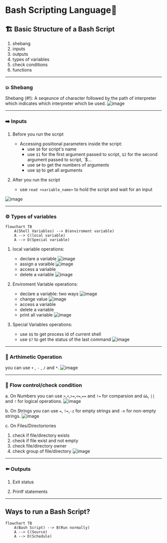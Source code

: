# Bash Scripting Language🐚
## 🏗️ Basic Structure of a Bash Script
1. shebang
2. inputs
3. outputs
4. types of variables
5. check conditions
6. functions
___
### 💥 Shebang
Shebang (#!): A seqeunce of character followed by the path of interpreter which indicates which interpreter which be used.
![image](https://github.com/Reemaa828/Linux_11_5/assets/112731236/476fe714-20bc-4e92-9638-a2be4177b2b0)
___
### ➡️ Inputs
1. Before you run the script
   - Accessing posiitonal parameters inside the script:
     - use `$0` for script's name
     - use `$1` for the first argument passed to script, `$2` for the second argument passed to script, `$...
     - use `$#` to get the numbers of arguments
     - use `$@` to get all arguments

2. After you run the script
   - use `read <variable_name>` to hold the script and wait for an input

![image](https://github.com/Reemaa828/Linux_11_5/assets/112731236/2671450d-9412-4370-b94c-24909aae46b4)
___
### ⚙️ Types of variables
```mermaid
flowchart TB
    A(Shell Variables) --> B(enviroment variable)
    A --> C(local variable)
    A --> D(Special variable)
```
1. local variable operations:
   - declare a variable
   ![image](https://github.com/Reemaa828/Linux_11_5/assets/112731236/67fdc1f8-e738-4744-afdd-a35887c87666)
   - assign a varaible
   ![image](https://github.com/Reemaa828/Linux_11_5/assets/112731236/4c38656a-b69f-4974-a4b7-7f5f0a6e9195)
   - access a variable
   - delete a variable
   ![image](https://github.com/Reemaa828/Linux_11_5/assets/112731236/604a12fd-7e6e-4dee-b182-ee5b09d11901)


2. Enviroment Variable operations:
   - declare a variable: two ways
     ![image](https://github.com/Reemaa828/Linux_11_5/assets/112731236/dbd2888a-0ff7-4307-a270-64a680e16dd0)
   - change value
     ![image](https://github.com/Reemaa828/Linux_11_5/assets/112731236/6241315e-9f50-4fd8-b5e8-1f9f7e018368)
   - access a variable
   - delete a variable
   - print all variable
   ![image](https://github.com/Reemaa828/Linux_11_5/assets/112731236/2ed735e9-537e-4a8c-ab8a-8c481b963245)


3. Special Variables operations:
   - use `$$` to get process id of current shell
   - use `$?` to get the status of the last command
     ![image](https://github.com/Reemaa828/Linux_11_5/assets/112731236/771a4c21-7e64-4dfc-bb95-906d9b68251e)

___
### 🧮 Arthimetic Operation
you can use `+` , `-` , `/` and `*`.
![image](https://github.com/Reemaa828/Linux_11_5/assets/112731236/bb04acd6-ce4b-4024-b1f0-e05b02bf3fca)
___
### 🛂 Flow control/check condition
a. On Numbers
you can use `>`,`<`,`>=`,`<=`,`==` and `!=` for comparsion and `&&`, `||` and `!` for logical operations.
![image](https://github.com/Reemaa828/Linux_11_5/assets/112731236/b71fd563-4426-4fcd-b9a2-6d605721bcc5)

b. On Strings
you can use `=`, `!=`,`-z` for empty strings and `-n` for non-empty strings.
![image](https://github.com/Reemaa828/Linux_11_5/assets/112731236/6154ed56-b105-45d2-a687-12563b984c82)

c. On Files/Directoriories
1. check if file/directory exists
2. check if file exist and not empty
3. check file/directory owner
4. check group of file/directory
![image](https://github.com/Reemaa828/Linux_11_5/assets/112731236/f49d4fb7-038e-45df-b3b0-46d795e74644)

___


### ⬅️ Outputs
1. Exit status
   
3. Printf statements
___   

## Ways to run a Bash Script?
```mermaid
flowchart TB
    A(Bash Script) --> B(Run normally)
    A --> C(Source)
    A --> D(Schedule)
```

